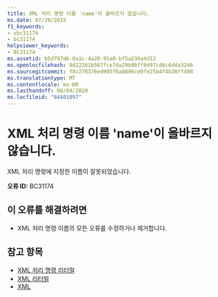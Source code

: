 ```yaml
---
title: XML 처리 명령 이름 'name'이 올바르지 않습니다.
ms.date: 07/20/2015
f1_keywords:
- vbc31174
- bc31174
helpviewer_keywords:
- BC31174
ms.assetid: b5d797d6-0a1c-4a20-91a0-bf5a236a4d12
ms.openlocfilehash: 9d22261b567fce7da29b8bff8d97cd6c6dda3246
ms.sourcegitcommit: f8c270376ed905f6a8896ce0fe25b4f4b38ff498
ms.translationtype: MT
ms.contentlocale: ko-KR
ms.lasthandoff: 06/04/2020
ms.locfileid: "84401097"
---
```

# <a name="xml-processing-instruction-name-name-is-not-valid"></a>XML 처리 명령 이름 'name'이 올바르지 않습니다.
XML 처리 명령에 지정한 이름이 잘못되었습니다.  
  
 **오류 ID:** BC31174  
  
## <a name="to-correct-this-error"></a>이 오류를 해결하려면  
  
- XML 처리 명령 이름의 모든 오류를 수정하거나 제거합니다.  
  
## <a name="see-also"></a>참고 항목

- [XML 처리 명령 리터럴](../language-reference/xml-literals/xml-processing-instruction-literal.md)
- [XML 리터럴](../language-reference/xml-literals/index.md)
- [XML](../programming-guide/language-features/xml/index.md)
